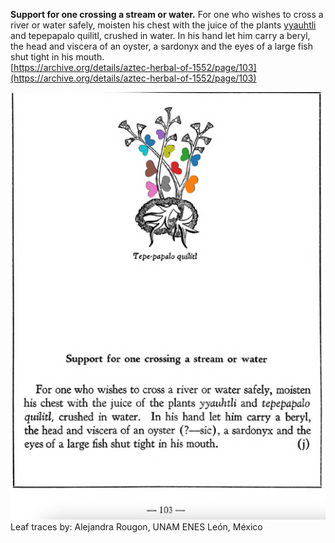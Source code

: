 **Support for one crossing a stream or water.** For one who wishes to cross a river or water safely, moisten his chest with the juice of the plants [yyauhtli](Quauh-yyauhtli.md) and tepepapalo quilitl, crushed in water. In his hand let him carry a beryl, the head and viscera of an oyster, a sardonyx and the eyes of a large fish shut tight in his mouth.  
[https://archive.org/details/aztec-herbal-of-1552/page/103](https://archive.org/details/aztec-herbal-of-1552/page/103)  


![A_p103.png](assets/A_p103.png)  
Leaf traces by: Alejandra Rougon, UNAM ENES León, México  